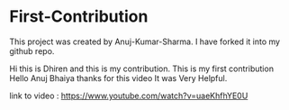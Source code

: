 # First-Contribution

This project was created by Anuj-Kumar-Sharma.
I have forked it into my github repo.

Hi this is Dhiren and this is my contribution.
This is my first contribution
Hello Anuj Bhaiya thanks for this video It was Very Helpful.


link to video : https://www.youtube.com/watch?v=uaeKhfhYE0U